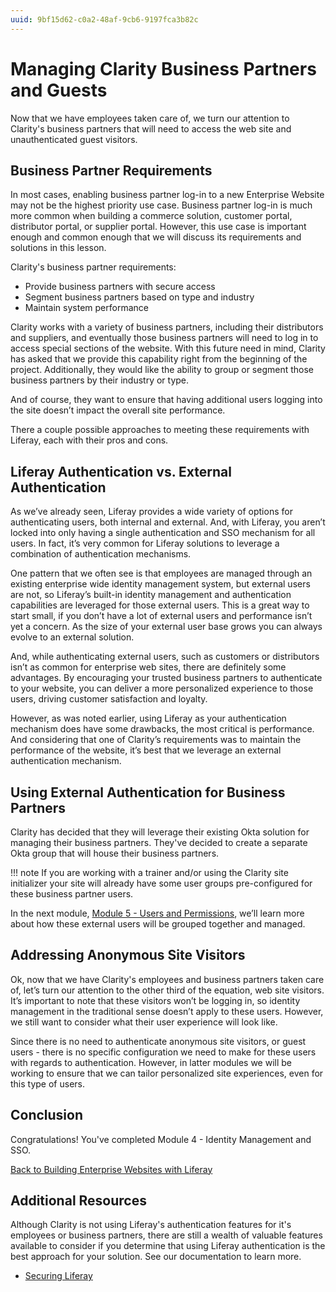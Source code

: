 ```yaml
---
uuid: 9bf15d62-c0a2-48af-9cb6-9197fca3b82c
---
```


# Managing Clarity Business Partners and Guests

Now that we have employees taken care of, we turn our attention to Clarity's business partners that will need to access the web site and unauthenticated guest visitors.

## Business Partner Requirements

In most cases, enabling business partner log-in to a new Enterprise Website may not be the highest priority use case. Business partner log-in is much more common when building a commerce solution, customer portal, distributor portal, or supplier portal. However, this use case is important enough and common enough that we will discuss its requirements and solutions in this lesson.

Clarity's business partner requirements:

* Provide business partners with secure access
* Segment business partners based on type and industry
* Maintain system performance

Clarity works with a variety of business partners, including their distributors and suppliers, and eventually those business partners will need to log in to access special sections of the website. With this future need in mind, Clarity has asked that we provide this capability right from the beginning of the project. Additionally, they would like the ability to group or segment those business partners by their industry or type.

And of course, they want to ensure that having additional users logging into the site doesn’t impact the overall site performance.

There a couple possible approaches to meeting these requirements with Liferay, each with their pros and cons.

## Liferay Authentication vs. External Authentication

As we’ve already seen, Liferay provides a wide variety of options for authenticating users, both internal and external. And, with Liferay, you aren’t locked into only having a single authentication and SSO mechanism for all users. In fact, it’s very common for Liferay solutions to leverage a combination of authentication mechanisms.

One pattern that we often see is that employees are managed through an existing enterprise wide identity management system, but external users are not, so Liferay’s built-in identity management and authentication capabilities are leveraged for those external users. This is a great way to start small, if you don’t have a lot of external users and performance isn’t yet a concern. As the size of your external user base grows you can always evolve to an external solution.

And, while authenticating external users, such as customers or distributors isn’t as common for enterprise web sites, there are definitely some advantages.  By encouraging your trusted business partners to authenticate to your website, you can deliver a more personalized experience to those users, driving customer satisfaction and loyalty.

However, as was noted earlier, using Liferay as your authentication mechanism does have some drawbacks, the most critical is performance. And considering that one of Clarity’s requirements was to maintain the performance of the website, it’s best that we leverage an external authentication mechanism.

## Using External Authentication for Business Partners

Clarity has decided that they will leverage their existing Okta solution for managing their business partners. They've decided to create a separate Okta group that will house their business partners.

!!! note
    If you are working with a trainer and/or using the Clarity site initializer your site will already have some user groups pre-configured for these business partner users.

In the next module, [Module 5 - Users and Permissions](../module-5.md), we’ll learn more about how these external users will be grouped together and managed.

## Addressing Anonymous Site Visitors

Ok, now that we have Clarity's employees and business partners taken care of, let’s turn our attention to the other third of the equation, web site visitors. It’s important to note that these visitors won’t be logging in, so identity management in the traditional sense doesn’t apply to these users. However, we still want to consider what their user experience will look like.

Since there is no need to authenticate anonymous site visitors, or guest users - there is no specific configuration we need to make for these users with regards to authentication. However, in latter modules we will be working to ensure that we can tailor personalized site experiences, even for this type of users.

## Conclusion

Congratulations! You've completed Module 4 - Identity Management and SSO.

[Back to Building Enterprise Websites with Liferay](../../building-enterprise-websites-with-liferay.md)

## Additional Resources

Although Clarity is not using Liferay's authentication features for it's employees or business partners, there are still a wealth of valuable features available to consider if you determine that using Liferay authentication is the best approach for your solution. See our documentation to learn more.

* [Securing Liferay](https://learn.liferay.com/web/guest/w/dxp/installation-and-upgrades/securing-liferay)
